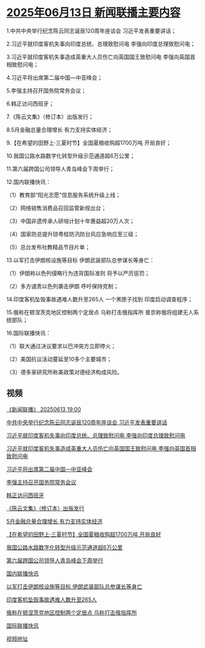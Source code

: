 # [2025年06月13日 新闻联播主要内容](https://tv.cctv.com/lm/xwlb/day/20250613.shtml)

1.中共中央举行纪念陈云同志诞辰120周年座谈会 习近平发表重要讲话；

2.习近平就印度客机失事向印度总统、总理致慰问电 李强向印度总理致慰问电；

3.习近平就印度客机失事造成英重大人员伤亡向英国国王致慰问电 李强向英国首相致慰问电；

4.习近平将出席第二届中国—中亚峰会；

5.李强主持召开国务院常务会议；

6.韩正访问西班牙；

7.《陈云文集》（修订本）出版发行；

8.5月金融总量合理增长 有力支持实体经济；

9.【在希望的田野上·三夏时节】全国夏粮收购超1700万吨 开局良好；

10.我国公路水路数字化转型升级示范通道超6万公里；

11.第六届跨国公司领导人青岛峰会下周举行；

12.国内联播快讯：

（1）教育部“阳光志愿”信息服务系统升级上线；

（2）网络销售消费品召回监管新规出台；

（3）中国非遗传承人研培计划十年惠益超20万人次；

（4）国家防总提升琼粤桂防汛防台风应急响应至三级；

（5）总台发布社教精品节目片单；

13.以军打击伊朗核设施等目标 伊朗武装部队总参谋长等身亡：

（1）伊朗称以色列侵略行为违背国际准则 将予以严厉惩罚；

（2）多方谴责以色列袭击伊朗 呼吁保持克制；

14.印度客机坠毁事故遇难人数升至265人 一个黑匣子找到 印度启动调查程序；

15.俄称在顿涅茨克地区控制两个定居点 乌称打击俄指挥所 普京称俄将组建无人系统部队；

16.国际联播快讯：

（1）联大通过决议要求以巴冲突方立即停火；

（2）美国抗议活动蔓延至10多个主要城市；

（3）德多家研究所称美政策对德经济构成风险。

## 视频

[《新闻联播》 20250613 19:00](https://tv.cctv.com/2025/06/13/VIDEFlFLzRo4HdrVOtdkoR4u250613.shtml)

[中共中央举行纪念陈云同志诞辰120周年座谈会 习近平发表重要讲话](https://tv.cctv.com/2025/06/13/VIDEgxWOBG3CWETNY3Y5v6sR250613.shtml)

[习近平就印度客机失事向印度总统、总理致慰问电 李强向印度总理致慰问电](https://tv.cctv.com/2025/06/13/VIDE2D6y9xF1UmZbwG8ni1W0250613.shtml)

[习近平就印度客机失事造成英重大人员伤亡向英国国王致慰问电 李强向英国首相致慰问电](https://tv.cctv.com/2025/06/13/VIDEFrP077b1SINB8pcD60uj250613.shtml)

[习近平将出席第二届中国—中亚峰会](https://tv.cctv.com/2025/06/13/VIDESwnMF6d2meSNta8AAeRR250613.shtml)

[李强主持召开国务院常务会议](https://tv.cctv.com/2025/06/13/VIDEERPN1BiLHgHZ1jF9Kc7u250613.shtml)

[韩正访问西班牙](https://tv.cctv.com/2025/06/13/VIDEG6l1HPhyY5M754DhFbjk250613.shtml)

[《陈云文集》（修订本）出版发行](https://tv.cctv.com/2025/06/13/VIDE1gaob2BzgYvkff26o9m0250613.shtml)

[5月金融总量合理增长 有力支持实体经济](https://tv.cctv.com/2025/06/13/VIDEM10EzBixoaXHOYalfF2r250613.shtml)

[【在希望的田野上·三夏时节】全国夏粮收购超1700万吨 开局良好](https://tv.cctv.com/2025/06/13/VIDEoHTTTdRNpj4vhLMCNJao250613.shtml)

[我国公路水路数字化转型升级示范通道超6万公里](https://tv.cctv.com/2025/06/13/VIDE90rIRgnTnv5FgZ8qDpJr250613.shtml)

[第六届跨国公司领导人青岛峰会下周举行](https://tv.cctv.com/2025/06/13/VIDEOCDrCWhoPeI6TDLkxojM250613.shtml)

[国内联播快讯](https://tv.cctv.com/2025/06/13/VIDE8TyVCLb4cEsk9WEfxjlA250613.shtml)

[以军打击伊朗核设施等目标 伊朗武装部队总参谋长等身亡](https://tv.cctv.com/2025/06/13/VIDEvP25090CwwCmkOkUHK1H250613.shtml)

[印度客机坠毁事故遇难人数升至265人](https://tv.cctv.com/2025/06/13/VIDEK7ZccyTdG4AF2ZaC8RJl250613.shtml)

[俄称在顿涅茨克地区控制两个定居点 乌称打击俄指挥所](https://tv.cctv.com/2025/06/13/VIDEbpQF9fx3bYX0nNny18TU250613.shtml)

[国际联播快讯](https://tv.cctv.com/2025/06/13/VIDE5S4i3BL6Pjxxpax53XMI250613.shtml)

[视频地址](https://tv.cctv.com/lm/xwlb/day/20250613.shtml) 

